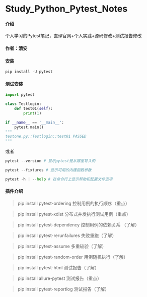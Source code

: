 # Study_Python_Pytest_Notes

#### 介绍
个人学习的Pytest笔记，直译官网+个人实践+源码修改+测试报告修改

#### 作者：清安

#### 安装
```python
pip install -U pytest
```
#### 测试安装
```python
import pytest

class Testlogin:
    def test01(self):
        print(1)

if __name__ == '__main__':
    pytest.main()
"""
testone.py::Testlogin::test01 PASSED                                     [100%]1
"""
```
或者
```python
pytest --version # 显示pytest是从哪里导入的

pytest --fixtures # 显示可用的内建函数参数

pytest -h | --help # 在命令行上显示帮助和配置文件选项

```
#### 插件介绍
> pip install pytest-ordering 控制用例的执行顺序（重点） 

> pip install pytest-xdist 分布式并发执行测试用例（重点） 

> pip install pytest-dependency 控制用例的依赖关系 （了解） 

> pip install pytest-rerunfailures 失败重跑（了解） 

> pip install pytest-assume 多重较验（了解） 

> pip install pytest-random-order 用例随机执行（了解） 

> pip install pytest-html 测试报告（了解） 

> pip install allure-pytest 测试报告（重点） 

> pip install pytest-reportlog 测试报告（了解）  


